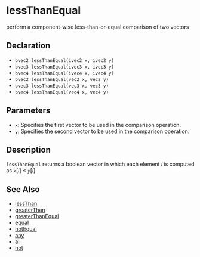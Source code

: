# lessThanEqual

perform a component-wise less-than-or-equal comparison of two vectors

## Declaration
- ``bvec2 lessThanEqual(ivec2 x, ivec2 y)``
- ``bvec3 lessThanEqual(ivec3 x, ivec3 y)``
- ``bvec4 lessThanEqual(ivec4 x, ivec4 y)``
- ``bvec2 lessThanEqual(vec2 x, vec2 y)``
- ``bvec3 lessThanEqual(vec3 x, vec3 y)``
- ``bvec4 lessThanEqual(vec4 x, vec4 y)``
## Parameters
- ``x``:  Specifies the first vector to be used in the comparison operation.
- ``y``:  Specifies the second vector to be used in the comparison operation.
## Description
`lessThanEqual` returns a boolean vector in which each element _i_ is computed as _`x`_[_i_] ≤ _`y`_[_i_].
## See Also
- [lessThan](./lessThan)
- [greaterThan](./greaterThan)
- [greaterThanEqual](./greaterThanEqual)
- [equal](./equal)
- [notEqual](./notEqual)
- [any](./any)
- [all](./all)
- [not](./not)